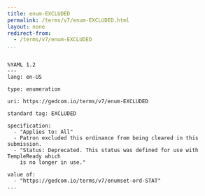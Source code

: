 ```yaml
---
title: enum-EXCLUDED
permalink: /terms/v7/enum-EXCLUDED.html
layout: none
redirect-from:
  - /terms/v7/enum-EXCLUDED
...
```


```

%YAML 1.2
---
lang: en-US

type: enumeration

uri: https://gedcom.io/terms/v7/enum-EXCLUDED

standard tag: EXCLUDED

specification:
  - "Applies to: All"
  - Patron excluded this ordinance from being cleared in this submission.
  - "Status: Deprecated. This status was defined for use with TempleReady which
    is no longer in use."

value of:
  - "https://gedcom.io/terms/v7/enumset-ord-STAT"
...

```
